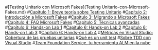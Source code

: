 #[Testing Unitario con Microsoft Fakes](Testing Unitario-con-Microsoft-Fakes.md)
#[Capítulo 1: Breve teoría sobre Testing Unitario](Capitulo1-Testing-Unitario.md)
#[Capítulo 2: Introducción a Microsoft Fakes](Capitulo2-Intro-to-Fakes.md)
#[Capítulo 3: Migrando a Microsoft Fakes](Capitulo3-Migrando-a-Fakes.md)
#[Capítulo 4: FAQ Microsoft Fakes](Capitulo4-FAQ-Fakes.md)
#[Capítulo 5: Técnicas avanzadas](Capitulo5-Tecnicas-avanzadas.md)
#[Capítulo 6: Hands-on Lab 1](HOL1.md)
#[Capítulo 6: Hands-on Lab 2](HOL2.md)
#[Capítulo 6: Hands-on Lab 3](HOL3.md)
#[Capítulo 6: Hands-on Lab 4](HOL4.md)
#[Métricas en Visual Studio: Cobertura de las pruebas unitarias](VS-Metricas.md)
#[Qué es un unit test](Unit-Test.md)
#[Sobre TDD con Visual Studio](Sobre-TDD-con-Visual-Studio.md)
#[Team Foundation Service, tu herramienta ALM en la nube](Team-Foundation-Service.md)
